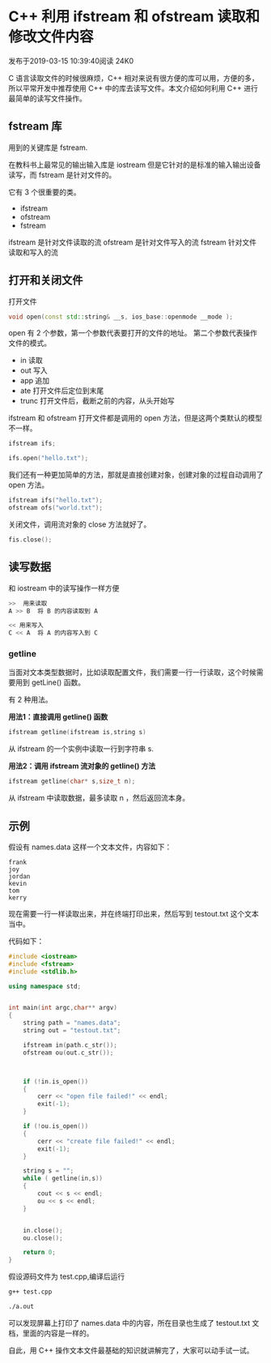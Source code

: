# C++ 利用 ifstream 和 ofstream 读取和修改文件内容

发布于2019-03-15 10:39:40阅读 24K0



C 语言读取文件的时候很麻烦，C++ 相对来说有很方便的库可以用，方便的多，所以平常开发中推荐使用 C++ 中的库去读写文件。本文介绍如何利用 C++ 进行最简单的读写文件操作。

## fstream 库

用到的关键库是 fstream.

在教科书上最常见的输出输入库是 iostream 但是它针对的是标准的输入输出设备读写，而 fstream 是针对文件的。

它有 3 个很重要的类。

- ifstream
- ofstream
- fstream

ifstream 是针对文件读取的流  ofstream 是针对文件写入的流  fstream 针对文件读取和写入的流

## 打开和关闭文件

打开文件

```cpp
void open(const std::string& __s, ios_base::openmode __mode );
```

open 有 2 个参数，第一个参数代表要打开的文件的地址。  第二个参数代表操作文件的模式。

- in 读取
- out 写入
- app 追加
- ate 打开文件后定位到末尾
- trunc 打开文件后，截断之前的内容，从头开始写

ifstream 和 ofstream 打开文件都是调用的 open 方法，但是这两个类默认的模型不一样。

```cpp
ifstream ifs;

ifs.open("hello.txt");
```

我们还有一种更加简单的方法，那就是直接创建对象，创建对象的过程自动调用了 open 方法。

```cpp
ifstream ifs("hello.txt");
ofstream ofs("world.txt");
```

关闭文件，调用流对象的 close 方法就好了。

```cpp
fis.close();
```

## 读写数据

和 iostream 中的读写操作一样方便

```cpp
>>  用来读取
A >> B  将 B 的内容读取到 A

<< 用来写入
C << A  将 A 的内容写入到 C
```

### getline

当面对文本类型数据时，比如读取配置文件，我们需要一行一行读取，这个时候需要用到 getLine() 函数。

有 2 种用法。

**用法1：直接调用 getline() 函数**

```cpp
ifstream getline(ifstream is,string s)
```

从 ifstream 的一个实例中读取一行到字符串 s.

**用法2：调用 ifstream 流对象的 getline() 方法**

```cpp
ifstream getline(char* s,size_t n);
```

从 ifstream 中读取数据，最多读取 n ，然后返回流本身。

## 示例

假设有 names.data 这样一个文本文件，内容如下：

```
frank
joy
jordan
kevin
tom
kerry
```

现在需要一行一样读取出来，并在终端打印出来，然后写到 testout.txt 这个文本当中。

代码如下：

```cpp
#include <iostream>
#include <fstream>
#include <stdlib.h>

using namespace std;


int main(int argc,char** argv)
{
    string path = "names.data";
    string out = "testout.txt";

    ifstream in(path.c_str());
    ofstream ou(out.c_str());



    if (!in.is_open())
    {
        cerr << "open file failed!" << endl;
        exit(-1);
    }

    if (!ou.is_open())
    {
        cerr << "create file failed!" << endl;
        exit(-1);
    }

    string s = "";
    while ( getline(in,s))
    {
        cout << s << endl;
        ou << s << endl;
    }


    in.close();
    ou.close();

    return 0;
}
```

假设源码文件为 test.cpp,编译后运行

```bash
g++ test.cpp

./a.out
```

可以发现屏幕上打印了 names.data 中的内容，所在目录也生成了 testout.txt 文档，里面的内容是一样的。

自此，用 C++ 操作文本文件最基础的知识就讲解完了，大家可以动手试一试。